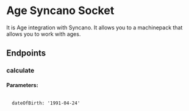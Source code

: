 # Age Syncano Socket

It is Age integration with Syncano. It allows you to a machinepack that allows you to work with ages.

## Endpoints

### calculate

#### Parameters:
```

  dateOfBirth: '1991-04-24'
```

